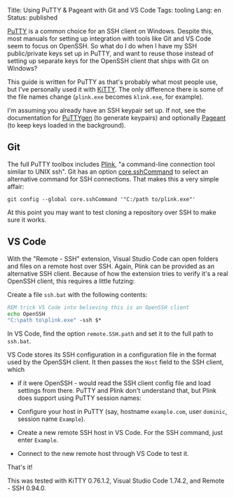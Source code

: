 Title: Using PuTTY & Pageant with Git and VS Code
Tags: tooling
Lang: en
Status: published

[PuTTY] is a common choice for an SSH client on Windows. Despite this, most
manuals for setting up integration with tools like Git and VS Code seem to
focus on OpenSSH. So what do I do when I have my SSH public/private keys set
up in PuTTY, and want to reuse those instead of setting up separate keys for
the OpenSSH client that ships with Git on Windows?

This guide is written for PuTTY as that's probably what most people use, but
I've personally used it with [KiTTY]. The only difference there is some of the
file names change (`plink.exe` becomes `klink.exe`, for example).

I'm assuming you already have an SSH keypair set up. If not, see the
documentation for [PuTTYgen] (to generate keypairs) and optionally [Pageant]
(to keep keys loaded in the background).

## Git

The full PuTTY toolbox includes [Plink], "a command-line connection tool
similar to UNIX ssh". Git has an option [core.sshCommand] to select an
alternative command for SSH connections. That makes this a very simple affair:

```
git config --global core.sshCommand '"C:/path to/plink.exe"'
```

At this point you may want to test cloning a repository over SSH to make sure it
works.

## VS Code

With the "Remote - SSH" extension, Visual Studio Code can open folders and
files on a remote host over SSH. Again, Plink can be provided as an
alternative SSH client. Because of how the extension tries to verify it's a
real OpenSSH client, this requires a little futzing:

Create a file `ssh.bat` with the following contents:
```bat
REM trick VS Code into believing this is an OpenSSH client
echo OpenSSH
"C:\path to\plink.exe" -ssh $*
```

In VS Code, find the option `remote.SSH.path` and set it to the full path to
`ssh.bat`.

VS Code stores its SSH configuration in a configuration file in the format used
by the OpenSSH client. It then passes the `Host` field to the SSH client, which
- if it were OpenSSH - would read the SSH client config file and load settings
from there. PuTTY and Plink don't understand that, but Plink does support using
PuTTY session names:

- Configure your host in PuTTY (say, hostname `example.com`, user `dominic`,
  session name `Example`).
- Create a new remote SSH host in VS Code. For the SSH command, just enter `Example`.
- Connect to the new remote host through VS Code to test it.

That's it!

This was tested with KiTTY 0.76.1.2, Visual Studio Code 1.74.2, and Remote - SSH 0.94.0.

[PuTTY]: https://www.chiark.greenend.org.uk/~sgtatham/putty/
[PuTTYgen]: https://the.earth.li/~sgtatham/putty/0.78/htmldoc/Chapter8.html#pubkey
[Pageant]: https://the.earth.li/~sgtatham/putty/0.78/htmldoc/Chapter9.html#pageant
[Plink]: https://the.earth.li/~sgtatham/putty/0.78/htmldoc/Chapter7.html#plink
[core.sshCommand]: https://git-scm.com/docs/git-config#Documentation/git-config.txt-coresshCommand
[GIT_SSH]: https://git-scm.com/book/en/v2/Git-Internals-Environment-Variables#_miscellaneous
[KiTTY]: http://www.9bis.net/kitty/

